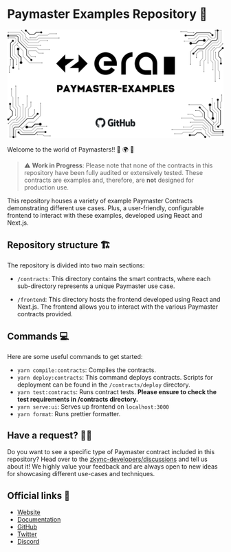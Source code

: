 
# Paymaster Examples Repository 📁

![](./paymaster-examples.png)

Welcome to the world of Paymasters!! 🎉 🌍 🎉

> ⚠️ **Work in Progress**: Please note that none of the contracts in this repository have been fully audited or extensively tested. These contracts are examples and, therefore, are **not** designed for production use.

This repository houses a variety of example Paymaster Contracts demonstrating different use cases. Plus, a user-friendly, configurable frontend to interact with these examples, developed using React and Next.js. 

## Repository structure 🏗️

The repository is divided into two main sections:

- `/contracts`: This directory contains the smart contracts, where each sub-directory represents a unique Paymaster use case. 

- `/frontend`: This directory hosts the frontend developed using React and Next.js. The frontend allows you to interact with the various Paymaster contracts provided.

## Commands 💻

Here are some useful commands to get started:

- `yarn compile:contracts`: Compiles the contracts.
- `yarn deploy:contracts`: This command deploys contracts. Scripts for deployment can be found in the `/contracts/deploy` directory.
- `yarn test:contracts`: Runs contract tests. **Please ensure to check the test requirements in /contracts directory.**
- `yarn serve:ui`: Serves up frontend on `localhost:3000`
- `yarn format`: Runs prettier formatter.

## Have a request? 🙋‍♀️
Do you want to see a specific type of Paymaster contract included in this repository? Head over to the [zkync-developers/discussions](https://github.com/zkSync-Community-Hub/zkync-developers/discussions/categories/feature-requests) and tell us about it! We highly value your feedback and are always open to new ideas for showcasing different use-cases and techniques.

## Official links 🔗

- [Website](https://zksync.io/)
- [Documentation](https://v2-docs.zksync.io/dev/)
- [GitHub](https://github.com/matter-labs)
- [Twitter](https://twitter.com/zksync)
- [Discord](https://discord.gg/nMaPGrDDwk)
